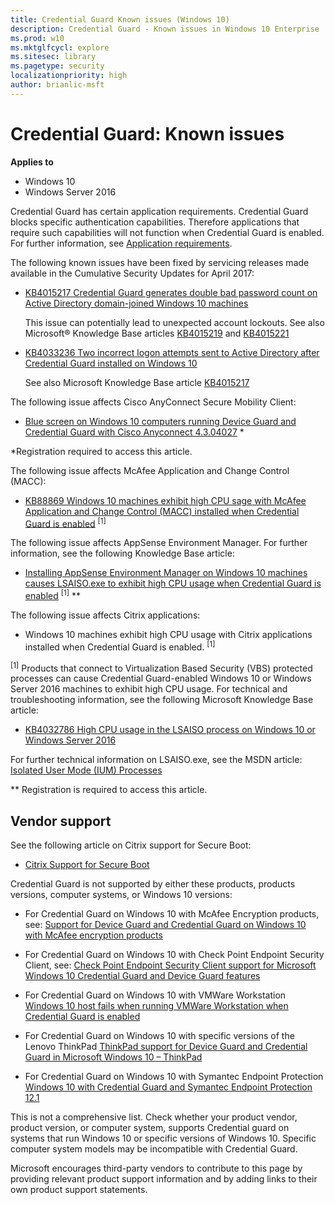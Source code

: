 ```yaml
---
title: Credential Guard Known issues (Windows 10)
description: Credential Guard - Known issues in Windows 10 Enterprise
ms.prod: w10
ms.mktglfcycl: explore
ms.sitesec: library
ms.pagetype: security
localizationpriority: high
author: brianlic-msft
---
```


#  Credential Guard: Known issues 

**Applies to**
-   Windows 10
-   Windows Server 2016
 
Credential Guard has certain application requirements. Credential Guard blocks specific authentication capabilities. Therefore applications that require such capabilities will not function when Credential Guard is enabled. For further information, see [Application requirements](https://docs.microsoft.com/windows/access-protection/credential-guard/credential-guard-requirements#application-requirements). 

The following known issues have been fixed by servicing releases made available in the Cumulative Security Updates for April 2017:

-	 [KB4015217 Credential Guard generates double bad password count on Active Directory domain-joined Windows 10 machines](https://support.microsoft.com/help/4015217/windows-10-update-kb4015217)

     This issue can potentially lead to unexpected account lockouts. See also Microsoft® Knowledge Base articles [KB4015219](https://support.microsoft.com/help/4015219/windows-10-update-kb4015219) and [KB4015221](https://support.microsoft.com/help/4015221/windows-10-update-kb4015221)

-	[KB4033236 Two incorrect logon attempts sent to Active Directory after Credential Guard installed on Windows 10](https://support.microsoft.com/help/4033236/two-incorrect-logon-attempts-sent-to-active-directory-after-credential?preview)

    See also Microsoft Knowledge Base article [KB4015217](https://internal.support.services.microsoft.com/help/4015217/windows-10-update-kb4015217)


The following issue affects Cisco AnyConnect Secure Mobility Client:

-	[Blue screen on Windows 10 computers running Device Guard and Credential Guard with Cisco Anyconnect 4.3.04027](https://quickview.cloudapps.cisco.com/quickview/bug/CSCvc66692) \*

*Registration required to access this article. 

The following issue affects McAfee Application and Change Control (MACC):
-	[KB88869 Windows 10 machines exhibit high CPU  sage with McAfee Application and Change Control (MACC) installed when Credential Guard is enabled](https://kc.mcafee.com/corporate/index?page=content&id=KB88869) <sup>[1]</sup>
   

The following issue affects AppSense Environment Manager.
  For further information, see the following Knowledge Base article:
-	[Installing AppSense Environment Manager on Windows 10 machines causes LSAISO.exe to exhibit high CPU usage when Credential Guard is enabled](http://www.appsense.com/kb/160525073917945) <sup>[1]</sup> \**

The following issue affects Citrix applications:
-	 Windows 10 machines exhibit high CPU usage with Citrix applications installed when Credential Guard is enabled. <sup>[1]</sup>

<sup>[1]</sup> Products that connect to Virtualization Based Security (VBS) protected processes can cause Credential Guard-enabled Windows 10 or Windows Server 2016 machines to exhibit high CPU usage. For technical and troubleshooting information, see the following Microsoft Knowledge Base article:

-	 [KB4032786 High CPU usage in the LSAISO process on Windows 10 or Windows Server 2016](https://support.microsoft.com/help/4032786)
    
For further technical information on LSAISO.exe, see the MSDN article: [Isolated User Mode (IUM) Processes](https://msdn.microsoft.com/library/windows/desktop/mt809132(v=vs.85).aspx)
    

  \** Registration is required to access this article.


## Vendor support

See the following article on Citrix support for Secure Boot:
-	[Citrix Support for Secure Boot](https://www.citrix.com/blogs/2016/12/08/windows-server-2016-hyper-v-secure-boot-support-now-available-in-xenapp-7-12/)

Credential Guard is not supported by either these products, products versions, computer systems, or Windows 10 versions:

-	For Credential Guard on Windows 10 with McAfee Encryption products, see:
[Support for Device Guard and Credential Guard on Windows 10 with McAfee encryption products](https://kc.mcafee.com/corporate/index?page=content&id=KB86009)

-	For Credential Guard on Windows 10 with Check Point Endpoint Security Client, see:
[Check Point Endpoint Security Client support for Microsoft Windows 10 Credential Guard and Device Guard features](https://supportcenter.checkpoint.com/supportcenter/portal?eventSubmit_doGoviewsolutiondetails=&solutionid=sk113912)

-	For Credential Guard on Windows 10 with VMWare Workstation
[Windows 10 host fails when running VMWare Workstation when Credential Guard is enabled](https://kb.vmware.com/selfservice/microsites/search.do?language=en_US&cmd=displayKC&externalId=2146361)

-	For Credential Guard on Windows 10 with specific versions of the Lenovo ThinkPad
[ThinkPad support for Device Guard and Credential Guard in Microsoft Windows 10 – ThinkPad](https://support.lenovo.com/in/en/solutions/ht503039)

-	For Credential Guard on Windows 10 with Symantec Endpoint Protection
[Windows 10 with Credential Guard and Symantec Endpoint Protection 12.1](https://www.symantec.com/connect/forums/windows-10-device-guard-credentials-guard-and-sep-121)

 This is not a comprehensive list. Check whether your product vendor, product version, or computer system, supports Credential guard on systems that run Windows 10 or specific versions of Windows 10. Specific computer system models may be incompatible with Credential Guard. 

 Microsoft encourages third-party vendors to contribute to this page by providing relevant product support information and by adding links to their own product support statements.